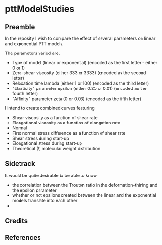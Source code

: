 # pttModelStudies

## Preamble
In the reposity I wish to compare the effect of several parameters on linear and exponential PTT models.

The parameters varied are:

* Type of model (linear or exponential) (encoded as the first letter - either 0 or 1)
* Zero-shear viscosity (either 333 or 3333) (encoded as the second letter)
* Relaxation time lambda (either 1 or 100) (encoded as the third letter)
* "Elasticity" parameter epsilon (either 0.25 or 0.01) (encoded as the fourth letter)
* "Affinity" parameter zeta (0 or 0.03) (encoded as the fifth letter)

I intend to create combined curves featuring

* Shear viscosity as a function of shear rate
* Elongational viscosity as a function of elongation rate
* Normal
* First normal stress difference as a function of shear rate
* Shear stress during start-up
* Elongational stress during start-up
* Theoretical (!) molecular weight distribution

## Sidetrack

It would be quite desirable to be able to know
* the correlation between the Trouton ratio in the deformation-thining and the epsilon parameter
* whether or not epsilons created between the linear and the exponential models translate into each other
* 

## Credits

## References
